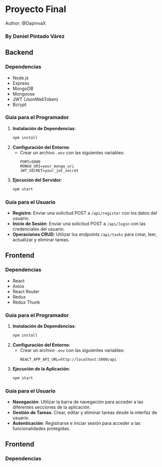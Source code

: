 # Proyecto Final

Author: @DapinvaX
### By Daniel Pintado Várez

## Backend

### Dependencias
- Node.js
- Express
- MongoDB
- Mongoose
- JWT (JsonWebToken)
- Bcrypt

### Guía para el Programador
1. **Instalación de Dependencias**:
    ```bash
    npm install
    ```
2. **Configuración del Entorno**:
    - Crear un archivo `.env` con las siguientes variables:
        ```
        PORT=5000
        MONGO_URI=your_mongo_uri
        JWT_SECRET=your_jwt_secret
        ```
3. **Ejecución del Servidor**:
    ```bash
    npm start
    ```

### Guía para el Usuario
- **Registro**: Enviar una solicitud POST a `/api/register` con los datos del usuario.
- **Inicio de Sesión**: Enviar una solicitud POST a `/api/login` con las credenciales del usuario.
- **Operaciones CRUD**: Utilizar los endpoints `/api/tasks` para crear, leer, actualizar y eliminar tareas.

## Frontend

### Dependencias
- React
- Axios
- React Router
- Redux
- Redux Thunk

### Guía para el Programador
1. **Instalación de Dependencias**:
    ```bash
    npm install
    ```
2. **Configuración del Entorno**:
    - Crear un archivo `.env` con las siguientes variables:
        ```
        REACT_APP_API_URL=http://localhost:5000/api
        ```
3. **Ejecución de la Aplicación**:
    ```bash
    npm start
    ```

### Guía para el Usuario
- **Navegación**: Utilizar la barra de navegación para acceder a las diferentes secciones de la aplicación.
- **Gestión de Tareas**: Crear, editar y eliminar tareas desde la interfaz de usuario.
- **Autenticación**: Registrarse e iniciar sesión para acceder a las funcionalidades protegidas.

## Frontend

### Dependencias

